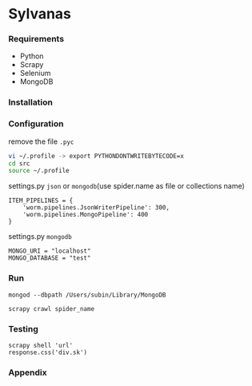 # Sylvanas

### Requirements

- Python
- Scrapy
- Selenium
- MongoDB

### Installation

### Configuration

remove the file `.pyc`

```bash
vi ~/.profile -> export PYTHONDONTWRITEBYTECODE=x
cd src
source ~/.profile
```

settings.py `json` or `mongodb`(use spider.name as file or collections name) 

```
ITEM_PIPELINES = {
    'worm.pipelines.JsonWriterPipeline': 300,
    'worm.pipelines.MongoPipeline': 400
}
```

settings.py `mongodb`

```
MONGO_URI = "localhost"
MONGO_DATABASE = "test"
```

### Run

```
mongod --dbpath /Users/subin/Library/MongoDB

scrapy crawl spider_name
```

### Testing

```
scrapy shell 'url'
response.css('div.sk')
```

### Appendix
